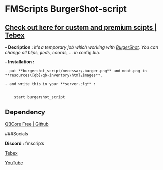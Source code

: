# FMScripts BurgerShot-script

## [Check out here for custom and premium scipts | Tebex](https://fmscripts.tebex.io/)

**- Decription :** _it's a temporary job which working with [BurgerShot](https://fr.gta5-mods.com/maps/gtaiv-burgershot-interior-sp-and-fivem). You can change all blips, peds, coords, ... in_ config.lua.

**- Installation :**

    - put **burgershot_script/necessary.burger.png** and meat.png in **resources\[qb]\qb-inventory\html\images**.
    
    - and write this in your **server.cfg** :

    
        start burgershot_script

## Dependency
[QBCore Free | Github](https://github.com/qbcore-framework/qb-core)

###Socials

**Discord :** fmscripts

[Tebex](https://fmscripts.tebex.io/)

[YouTube](https://www.youtube.com/@fmscripts)
